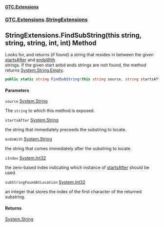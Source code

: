 #### [GTC.Extensions](GTC.Extensions.md 'GTC.Extensions')
### [GTC.Extensions](GTC.Extensions.md#GTC.Extensions 'GTC.Extensions').[StringExtensions](GTC.Extensions.md#GTC.Extensions.StringExtensions 'GTC.Extensions.StringExtensions')

## StringExtensions.FindSubString(this string, string, string, int, int) Method

Looks for, and returns (if found) a string that resides in between the given [startsAfter](StringExtensions.FindSubString(thisstring,string,string,int,int).md#GTC.Extensions.StringExtensions.FindSubString(thisstring,string,string,int,int).startsAfter 'GTC.Extensions.StringExtensions.FindSubString(this string, string, string, int, int).startsAfter') and [endsWith](StringExtensions.FindSubString(thisstring,string,string,int,int).md#GTC.Extensions.StringExtensions.FindSubString(thisstring,string,string,int,int).endsWith 'GTC.Extensions.StringExtensions.FindSubString(this string, string, string, int, int).endsWith')  
strings. If the given start anbd ends strings are noit found, the method returns [System.String.Empty](https://docs.microsoft.com/en-us/dotnet/api/System.String.Empty 'System.String.Empty').

```csharp
public static string FindSubString(this string source, string startsAfter, string endsWith, int iIndex, ref int subStringFoundAtLocation);
```
#### Parameters

<a name='GTC.Extensions.StringExtensions.FindSubString(thisstring,string,string,int,int).source'></a>

`source` [System.String](https://docs.microsoft.com/en-us/dotnet/api/System.String 'System.String')

The `string` to which this method is exposed.

<a name='GTC.Extensions.StringExtensions.FindSubString(thisstring,string,string,int,int).startsAfter'></a>

`startsAfter` [System.String](https://docs.microsoft.com/en-us/dotnet/api/System.String 'System.String')

the string that immediately preceeds the substring to locate.

<a name='GTC.Extensions.StringExtensions.FindSubString(thisstring,string,string,int,int).endsWith'></a>

`endsWith` [System.String](https://docs.microsoft.com/en-us/dotnet/api/System.String 'System.String')

the string that comes immediately after the substring to locate.

<a name='GTC.Extensions.StringExtensions.FindSubString(thisstring,string,string,int,int).iIndex'></a>

`iIndex` [System.Int32](https://docs.microsoft.com/en-us/dotnet/api/System.Int32 'System.Int32')

the zero-based index indicating which instance of [startsAfter](StringExtensions.FindSubString(thisstring,string,string,int,int).md#GTC.Extensions.StringExtensions.FindSubString(thisstring,string,string,int,int).startsAfter 'GTC.Extensions.StringExtensions.FindSubString(this string, string, string, int, int).startsAfter') should be used.

<a name='GTC.Extensions.StringExtensions.FindSubString(thisstring,string,string,int,int).subStringFoundAtLocation'></a>

`subStringFoundAtLocation` [System.Int32](https://docs.microsoft.com/en-us/dotnet/api/System.Int32 'System.Int32')

an integer that stores the index of the first character of the returned substring.

#### Returns
[System.String](https://docs.microsoft.com/en-us/dotnet/api/System.String 'System.String')